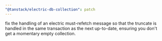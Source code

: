 ```yaml
---
"@tanstack/electric-db-collection": patch
---
```


fix the handling of an electric must-refetch message so that the truncate is handled in the same transaction as the next up-to-date, ensuring you don't get a momentary empty collection.
